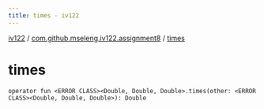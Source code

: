 ```yaml
---
title: times - iv122
---
```


[iv122](../index.md) / [com.github.mseleng.iv122.assignment8](index.md) / [times](.)

# times

`operator fun <ERROR CLASS><Double, Double, Double>.times(other: <ERROR CLASS><Double, Double, Double>): Double`
